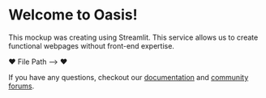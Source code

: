# Welcome to Oasis!

This mockup was creating using Streamlit. This service allows us to create functional webpages without front-end expertise.  

:heart:		File Path -->		:heart:



If you have any questions, checkout our [documentation](https://docs.streamlit.io) and [community
forums](https://discuss.streamlit.io).
